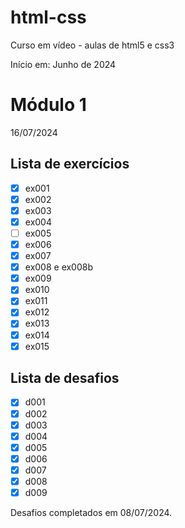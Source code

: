 # html-css
 Curso em vídeo - aulas de html5 e css3

 Início em: Junho de 2024

# Módulo 1

16/07/2024

## Lista de exercícios 

- [x] ex001
- [x] ex002
- [x] ex003
- [x] ex004
- [ ] ex005
- [x] ex006
- [x] ex007
- [x] ex008 e ex008b
- [x] ex009
- [x] ex010
- [x] ex011
- [x] ex012
- [x] ex013
- [x] ex014
- [x] ex015

## Lista de desafios

- [x] d001
- [x] d002
- [x] d003
- [x] d004
- [x] d005
- [x] d006
- [x] d007
- [x] d008
- [x] d009

Desafios completados em 08/07/2024. 
